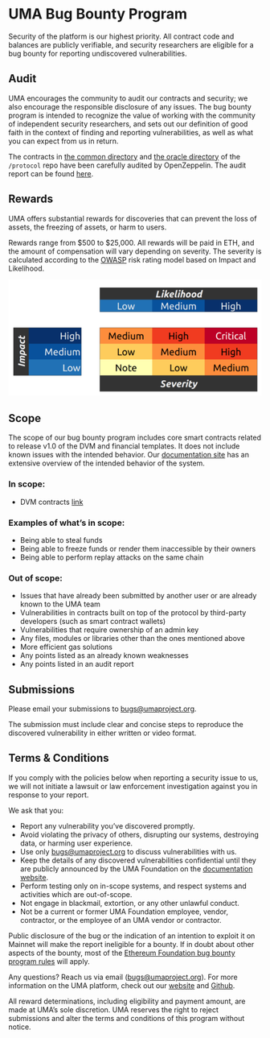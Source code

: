# UMA Bug Bounty Program

Security of the platform is our highest priority.
All contract code and balances are publicly verifiable, and security researchers are eligible for a bug bounty for reporting undiscovered vulnerabilities.

## Audit

UMA encourages the community to audit our contracts and security; we also encourage the responsible disclosure of any issues.
The bug bounty program is intended to recognize the value of working with the community of independent security researchers, and sets out our definition of good faith in the context of finding and reporting vulnerabilities, as well as what you can expect from us in return.

The contracts in [the common directory](https://github.com/UMAprotocol/protocol/tree/9d403ddb5f2f07194daefe7da51e0e0a6306f2c4/core/contracts/common) and [the oracle directory](https://github.com/UMAprotocol/protocol/tree/9d403ddb5f2f07194daefe7da51e0e0a6306f2c4/core/contracts/oracle) of the `/protocol` repo have been carefully audited by OpenZeppelin.
The audit report can be found [here](https://blog.openzeppelin.com/uma-audit-phase-1/).

## Rewards

UMA offers substantial rewards for discoveries that can prevent the loss of assets, the freezing of assets, or harm to users.

Rewards range from $500 to $25,000.
All rewards will be paid in ETH, and the amount of compensation will vary depending on severity.
The severity is calculated according to the [OWASP](https://owasp.org/www-project-risk-assessment-framework/) risk rating model based on Impact and Likelihood.

![](severity.png)

## Scope

The scope of our bug bounty program includes core smart contracts related to release v1.0 of the DVM and financial templates.
It does not include known issues with the intended behavior.
Our [documentation site](https://docs.umaproject.org/uma/index.html) has an extensive overview of the intended behavior of the system.

### In scope:

- DVM contracts [link](https://github.com/UMAprotocol/protocol/tree/master/core/contracts/oracle/implementation)

<!-- TODO: ADD WHEN READY - Multi-sponsor token contracts [link](https://github.com/UMAprotocol/protocol/tree/master/core/contracts/financial-templates/implementation) -->

### Examples of what’s in scope:

- Being able to steal funds
- Being able to freeze funds or render them inaccessible by their owners
- Being able to perform replay attacks on the same chain

### Out of scope:

- Issues that have already been submitted by another user or are already known to the UMA team
- Vulnerabilities in contracts built on top of the protocol by third-party developers (such as smart contract wallets)
- Vulnerabilities that require ownership of an admin key
- Any files, modules or libraries other than the ones mentioned above
- More efficient gas solutions
- Any points listed as an already known weaknesses
- Any points listed in an audit report

## Submissions

Please email your submissions to bugs@umaproject.org.

The submission must include clear and concise steps to reproduce the discovered vulnerability in either written or video format.

## Terms & Conditions

If you comply with the policies below when reporting a security issue to us, we will not initiate a lawsuit or law enforcement investigation against you in response to your report.

We ask that you:

- Report any vulnerability you’ve discovered promptly.
- Avoid violating the privacy of others, disrupting our systems, destroying data, or harming user experience.
- Use only bugs@umaproject.org to discuss vulnerabilities with us.
- Keep the details of any discovered vulnerabilities confidential until they are publicly announced by the UMA Foundation on the [documentation website](https://docs.umaproject.org/uma/index.html).
- Perform testing only on in-scope systems, and respect systems and activities which are out-of-scope.
- Not engage in blackmail, extortion, or any other unlawful conduct.
- Not be a current or former UMA Foundation employee, vendor, contractor, or the employee of an UMA vendor or contractor.

Public disclosure of the bug or the indication of an intention to exploit it on Mainnet will make the report ineligible for a bounty.
If in doubt about other aspects of the bounty, most of the [Ethereum Foundation bug bounty program rules](https://bounty.ethereum.org/) will apply.

Any questions?
Reach us via email (bugs@umaproject.org).
For more information on the UMA platform, check out our [website](http://www.umaproject.org) and [Github](https://github.com/UMAprotocol/).

All reward determinations, including eligibility and payment amount, are made at UMA’s sole discretion.
UMA reserves the right to reject submissions and alter the terms and conditions of this program without notice.
